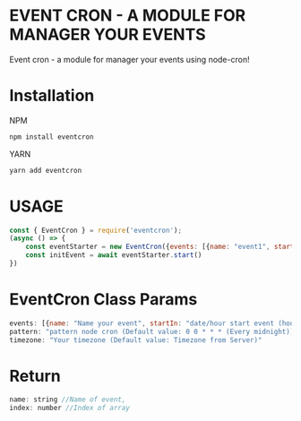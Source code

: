 # EVENT CRON - A MODULE FOR MANAGER YOUR EVENTS

Event cron - a module for manager your events using node-cron!

# Installation

NPM


```bash
npm install eventcron
```

YARN

```bash
yarn add eventcron
```

# USAGE

```js
const { EventCron } = require('eventcron');
(async () => {
    const eventStarter = new EventCron({events: [{name: "event1", startIn: "02/11/2022:3:05", endIn: "02/11/2022:3:06"}]})
    const initEvent = await eventStarter.start()
})
```
# EventCron Class Params

```js
events: [{name: "Name your event", startIn: "date/hour start event (hour opcional)", endIn: "date/hour end event (hour opcional)"}],
pattern: "pattern node cron (Default value: 0 0 * * * (Every midnight))" //ATTENCION! If propriety of event startIn or endIn includes hours change pattern to */1 * * * *
timezone: "Your timezone (Default value: Timezone from Server)"
```
# Return

```js
name: string //Name of event,
index: number //Index of array
```